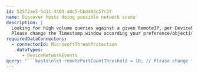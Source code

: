 ```yaml
---
id: 525f2ae5-5d11-4404-a0c5-bbd402c57c3f
name: Discover hosts doing possible network scans
description: |
  Looking for high volume queries against a given RemoteIP, per DeviceName, RemotePort and Process.
  Please change the Timestamp window according your preference/objective, as also the subnet ranges that you want to analyze against.
requiredDataConnectors:
  - connectorId: MicrosoftThreatProtection
    dataTypes:
      - DeviceNetworkEvents
query: "```kusto\nlet remotePortCountThreshold = 10; // Please change the min value, for a host reaching out to remote ports on a remote IP, that you consider to be threshold for a suspicious behavior \nDeviceNetworkEvents\n| where Timestamp > ago(1d) and RemoteIP startswith \"172.16\" or RemoteIP startswith \"192.168\" \n| summarize\n    by DeviceName, RemoteIP, RemotePort, InitiatingProcessFileName\n| summarize RemotePortCount=dcount(RemotePort) by DeviceName, RemoteIP, InitiatingProcessFileName\n| where RemotePortCount > remotePortCountThreshold\n```"
---
```


